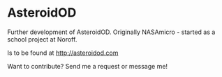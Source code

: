 # AsteroidOD
Further development of AsteroidOD. Originally NASAmicro - started as a school project at Noroff.

Is to be found at http://asteroidod.com

Want to contribute? Send me a request or message me!
